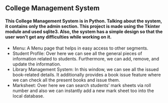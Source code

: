 <h2> College Management System </h2>

<h4>This College Management System is in Python. Talking about the system, it contains only the admin section. This project is made using the Tkinter module and used sqlite3. Also, the system has a simple design so that the user won’t get any difficulties while working on it.</h4>
<ul>
<li>Menu: A Menu page that helps in easy access to other segments.</li>
<li>Student Profile: Over here we can see all the general pieces of information related to students. Furthermore, we can add, remove, and update the information.</li>
<li>Library Management System: In this window, we can see all the issued book-related details. It additionally provides a book issue feature where we can check all the present books and issue them.</li>
<li>Marksheet: Over here we can search students’ mark sheets via roll number and also we can instantly add a new mark sheet too into the local database.</li>
